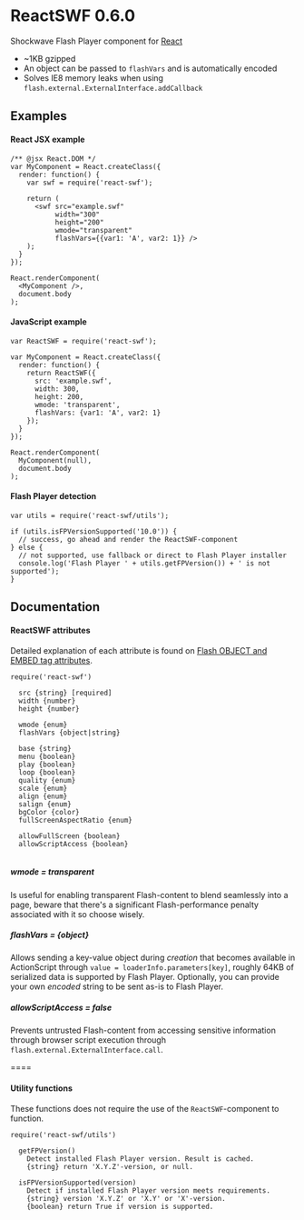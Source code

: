# ReactSWF 0.6.0

Shockwave Flash Player component for [React](https://github.com/facebook/react)

* ~1KB gzipped
* An object can be passed to `flashVars` and is automatically encoded
* Solves IE8 memory leaks when using `flash.external.ExternalInterface.addCallback`

## Examples

#### React JSX example

```
/** @jsx React.DOM */
var MyComponent = React.createClass({
  render: function() {
    var swf = require('react-swf');
    
    return (
      <swf src="example.swf" 
           width="300"
           height="200"
           wmode="transparent"
           flashVars={{var1: 'A', var2: 1}} />
    );
  }
});

React.renderComponent(
  <MyComponent />,
  document.body
);
```

#### JavaScript example

```
var ReactSWF = require('react-swf');

var MyComponent = React.createClass({
  render: function() {
    return ReactSWF({
      src: 'example.swf',
      width: 300,
      height: 200,
      wmode: 'transparent',
      flashVars: {var1: 'A', var2: 1}
    });
  }
});

React.renderComponent(
  MyComponent(null),
  document.body
);
```

#### Flash Player detection

```
var utils = require('react-swf/utils');

if (utils.isFPVersionSupported('10.0')) {
  // success, go ahead and render the ReactSWF-component
} else {
  // not supported, use fallback or direct to Flash Player installer
  console.log('Flash Player ' + utils.getFPVersion()) + ' is not supported');
}
```

## Documentation

#### ReactSWF attributes

Detailed explanation of each attribute is found on [Flash OBJECT and EMBED tag attributes](http://helpx.adobe.com/flash/kb/flash-object-embed-tag-attributes.html).

```
require('react-swf')

  src {string} [required]
  width {number}
  height {number}
  
  wmode {enum}
  flashVars {object|string}
  
  base {string}
  menu {boolean}
  play {boolean}
  loop {boolean}
  quality {enum}
  scale {enum}
  align {enum}
  salign {enum}
  bgColor {color}
  fullScreenAspectRatio {enum}
  
  allowFullScreen {boolean}
  allowScriptAccess {boolean}
    
```

##### wmode = transparent

Is useful for enabling transparent Flash-content to blend seamlessly into a page, beware that there's a significant Flash-performance penalty associated with it so choose wisely.

##### flashVars = {object}

Allows sending a key-value object during *creation* that becomes available in ActionScript through `value = loaderInfo.parameters[key]`, roughly 64KB of serialized data is supported by Flash Player. Optionally, you can provide your own *encoded* string to be sent as-is to Flash Player.

##### allowScriptAccess = false

Prevents untrusted Flash-content from accessing sensitive information through browser script execution through `flash.external.ExternalInterface.call`.

====

#### Utility functions

These functions does not require the use of the `ReactSWF`-component to function.

```
require('react-swf/utils')

  getFPVersion()
    Detect installed Flash Player version. Result is cached.
    {string} return 'X.Y.Z'-version, or null.
  
  isFPVersionSupported(version)
    Detect if installed Flash Player version meets requirements.
    {string} version 'X.Y.Z' or 'X.Y' or 'X'-version.
    {boolean} return True if version is supported.
    
```
